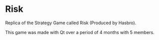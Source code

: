 # Risk
Replica of the Strategy Game called Risk (Produced by Hasbro).

This game was made with Qt over a period of 4 months with 5 members.

